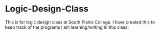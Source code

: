 # Logic-Design-Class

This is for logic design class at South Plains College. I have created this to keep track of the programs I am learning/writing in this class.
